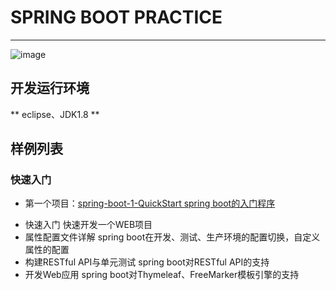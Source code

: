 # SPRING BOOT PRACTICE
-----
![image](https://github.com/timebusker/spring-boot/raw/master/static/spring-boot.png?raw=true)
## 开发运行环境
** eclipse、JDK1.8 **

## 样例列表
### 快速入门	
- 第一个项目：[spring-boot-1-QuickStart spring boot的入门程序](http://blog.didispace.com/springbootexception/)

+ 快速入门                    快速开发一个WEB项目
+ 属性配置文件详解            spring boot在开发、测试、生产环境的配置切换，自定义属性的配置
+ 构建RESTful API与单元测试   spring boot对RESTful API的支持
+ 开发Web应用                 spring boot对Thymeleaf、FreeMarker模板引擎的支持